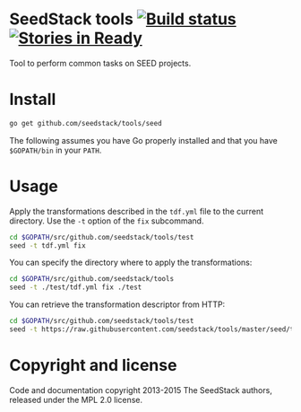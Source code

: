 # SeedStack tools [![Build status](https://travis-ci.org/seedstack/tools.svg?branch=master)](https://travis-ci.org/seedstack/tools) [![Stories in Ready](https://badge.waffle.io/seedstack/tools.png?label=ready&title=Ready)](https://waffle.io/seedstack/tools)

Tool to perform common tasks on SEED projects.

# Install

```bash
go get github.com/seedstack/tools/seed
```

The following assumes you have Go properly installed and that you have `$GOPATH/bin` in your `PATH`.

# Usage

Apply the transformations described in the `tdf.yml` file to the
current directory. Use the `-t` option of the `fix` subcommand.

```bash
cd $GOPATH/src/github.com/seedstack/tools/test
seed -t tdf.yml fix
```

You can specify the directory where to apply the transformations:

```bash
cd $GOPATH/src/github.com/seedstack/tools
seed -t ./test/tdf.yml fix ./test
```

You can retrieve the transformation descriptor from HTTP:

```bash
cd $GOPATH/src/github.com/seedstack/tools/test
seed -t https://raw.githubusercontent.com/seedstack/tools/master/seed/tdf.yml fix
```

# Copyright and license
Code and documentation copyright 2013-2015 The SeedStack authors, released under the MPL 2.0 license.
